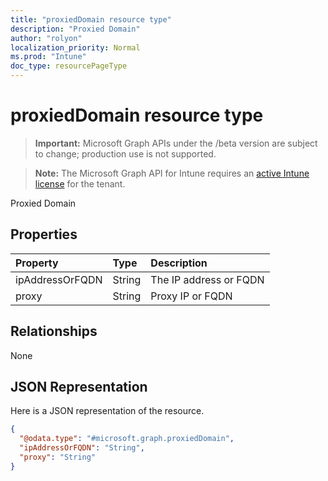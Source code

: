 ```yaml
---
title: "proxiedDomain resource type"
description: "Proxied Domain"
author: "rolyon"
localization_priority: Normal
ms.prod: "Intune"
doc_type: resourcePageType
---
```


# proxiedDomain resource type

> **Important:** Microsoft Graph APIs under the /beta version are subject to change; production use is not supported.

> **Note:** The Microsoft Graph API for Intune requires an [active Intune license](https://go.microsoft.com/fwlink/?linkid=839381) for the tenant.

Proxied Domain

## Properties
|Property|Type|Description|
|:---|:---|:---|
|ipAddressOrFQDN|String|The IP address or FQDN|
|proxy|String|Proxy IP or FQDN|

## Relationships
None

## JSON Representation
Here is a JSON representation of the resource.
<!-- {
  "blockType": "resource",
  "@odata.type": "microsoft.graph.proxiedDomain"
}
-->
``` json
{
  "@odata.type": "#microsoft.graph.proxiedDomain",
  "ipAddressOrFQDN": "String",
  "proxy": "String"
}
```




